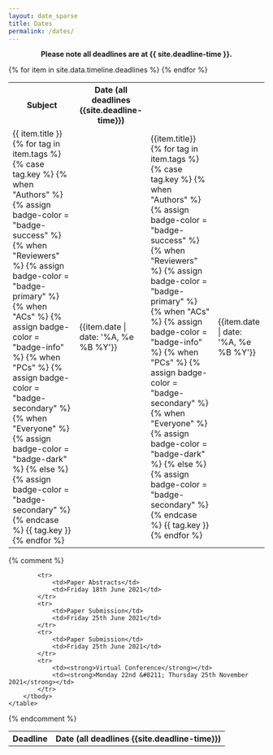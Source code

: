 ```yaml
---
layout: date_sparse
title: Dates
permalink: /dates/
---
```


<p align="center"><strong>
    Please note all deadlines are at {{ site.deadline-time }}.
</strong></p>

<div class="row pl-2 pr-2 pt-2 pb-2 mx-auto justify-content-center">
<table class="table table-striped table-bordered" style="max-width: 750px;">
  <tbody>
    <tr>
      <th scope="row">Subject</th>
      <th scope="row">Date (all deadlines {{site.deadline-time}})</th>
    </tr>
    {% for item in site.data.timeline.deadlines %}
    <tr>
      <!-- {% if item.title == 'Workshop Submission Deadline' or item.title == 'Paper Submission Deadline' or item.title == 'Supplementary Material Submission' or item.title == 'Workshop Acceptance Notification' or item.title == 'Review Period Starts' or item.title == 'Reviews Submitted' or item.title == 'Doctoral Consortium Submission Deadline' or item.title == 'Start of Rebuttal Period' or item.title == 'End of Rebuttal Period' or item.title == 'Reviewer Discussion & Final Revs' or item.title == 'Meta-Reviews Submitted' or item.title == 'Paper Decisions & Meta-Rev Consolidation' or item.title == 'Author Notifications' or item.title == 'Camera Ready' or item.title == 'Camera Ready for Workshops' or item.title == 'Poster Submissions' or item.title == 'Video Submissions'%} -->
      <td>{{ item.title }}&nbsp;
          {% for tag in item.tags %}
            {% case tag.key %}
              {% when "Authors" %}
                  {% assign badge-color = "badge-success" %}
              {% when "Reviewers" %}
                  {% assign badge-color = "badge-primary" %}
              {% when "ACs" %}
                  {% assign badge-color = "badge-info" %}
              {% when "PCs" %}
                  {% assign badge-color = "badge-secondary" %}
              {% when "Everyone" %}
                  {% assign badge-color = "badge-dark" %}
              {% else %}
                  {% assign badge-color = "badge-secondary" %}
            {% endcase %}
            <span class="badge {{badge-color}} mt-2 mb-2" style="font-weight: normal;">{{ tag.key }}</span>
          {% endfor %}
      </td>
      <td>{{item.date | date: '%A, %e %B %Y'}}</td>
      <!-- {% else %} -->
      <td>{{item.title}}&nbsp;
        {% for tag in item.tags %}
          {% case tag.key %}
            {% when "Authors" %}
                {% assign badge-color = "badge-success" %}
            {% when "Reviewers" %}
                {% assign badge-color = "badge-primary" %}
            {% when "ACs" %}
                {% assign badge-color = "badge-info" %}
            {% when "PCs" %}
                {% assign badge-color = "badge-secondary" %}
            {% when "Everyone" %}
                {% assign badge-color = "badge-dark" %}
            {% else %}
                {% assign badge-color = "badge-secondary" %}
          {% endcase %}
          <span class="badge {{badge-color}} mt-2 mb-2" style="font-weight: normal;">{{ tag.key }}</span>
        {% endfor %}
      </td>
      <td>{{item.date | date: '%A, %e %B %Y'}}</td>
      <!-- {% endif %} -->
    </tr>
    {% endfor %}
  </tbody>
</table>
</div>

{% comment %}

<div class="row pl-2 pr-2 pt-2 pb-2 mx-auto justify-content-center">
<table class="table table-striped table-bordered" style="max-width: 750px;">
  <!--<thead>
    <tr>
      <th scope="col">#</th>
      <th scope="col">First</th>
      <th scope="col">Last</th>
      <th scope="col">Handle</th>
    </tr>
  </thead>-->
  <tbody>
    <tr><th scope="row">Deadline</th>
        <th scope="row">Date (all deadlines {{site.deadline-time}})</th></tr>

            <tr>
                <td>Paper Abstracts</td>
                <td>Friday 18th June 2021</td>
            </tr>
            <tr>
                <td>Paper Submission</td>
                <td>Friday 25th June 2021</td>
            </tr>
            <tr>
                <td>Paper Submission</td>
                <td>Friday 25th June 2021</td>
            </tr>
            <tr>
                <td><strong>Virtual Conference</strong></td>
                <td><strong>Monday 22nd &#8211; Thursday 25th November 2021</strong></td>
            </tr>
        </tbody>
    </table>
</div>

<!--<tr>
    <td>Reviews Submitted</td>
    <td>Thursday 18th June 2020</td>
</tr>
<tr>
    <td>Reviews to Authors,<br>Start of Rebuttal Period</td>
    <td>Friday 26th June 2020</td>
</tr>
<tr>
    <td>Author Rebuttals Submitted</td>
    <td>Thursday 2nd July 2020</td>
</tr>
<tr>
    <td>Area Chair Decisions</td>
    <td>Thursday 23rd July 2020</td>
</tr>
<tr>
    <td>Author Notification</td>
    <td>Wednesday 29th July 2020</td>
</tr>
<tr>
    <td>Camera Ready Submission (PDF and Supplementary Material)</td>
    <td>Thursday 13th August 2020</td>
</tr>
<tr>
    <td>Virtual Conference Video Submissions</td>
    <td>Thursday 20th August 2020</td>
</tr>
<tr>
    <td>Deadline for payment of per paper event enabling fee</td>
    <td>Thursday 27th August 2020</td>
</tr>-->

{% endcomment %}
